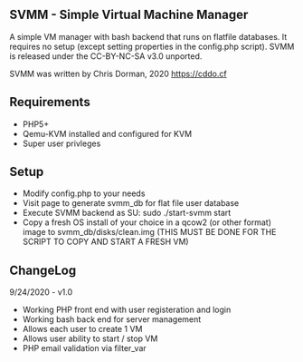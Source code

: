 SVMM - Simple Virtual Machine Manager
----
A simple VM manager with bash backend that runs on flatfile databases. It requires 
no setup (except setting properties in the config.php script). SVMM is released 
under the CC-BY-NC-SA v3.0 unported.

SVMM was written by Chris Dorman, 2020 <https://cddo.cf>

Requirements
----
* PHP5+
* Qemu-KVM installed and configured for KVM
* Super user privleges

Setup
----
* Modify config.php to your needs
* Visit page to generate svmm_db for flat file user database
* Execute SVMM backend as SU: sudo ./start-svmm start
* Copy a fresh OS install of your choice in a qcow2 (or other format) image to svmm_db/disks/clean.img (THIS MUST BE DONE FOR THE SCRIPT TO COPY AND START A FRESH VM)

ChangeLog
----
9/24/2020 - v1.0
* Working PHP front end with user registeration and login
* Working bash back end for server management
* Allows each user to create 1 VM
* Allows user ability to start / stop VM
* PHP email validation via filter_var

